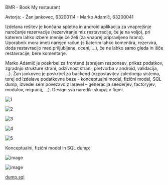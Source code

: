 BMR - Book My restaurant

Avtorja:
    -   Žan jankovec, 63200114
    -   Marko Adamič, 63200041

Izdelana rešitev je končana spletna in android aplikacija za vnaprejšnje naročanje rezervacije (rezerviranje miz restavracije, če je na voljo), pri katerem lahko izbere menije če želi (za vnaprej pripravljeno hrano). Uporabnik mora imeti narejen račun (s katerim lahko komentira, rezervira, doda restavracijo med priljubljene, oceni, …), če ne lahko samo gleda in išče restavracije, bere komentarje.

Marko Adamič je poskrbel za frontend (sprejem responsev, prikaz podatkov, zgradnjo strukture strani, odzivnost strani, pretvorba v android, validacija, ...).
Žan jankovec je poskrbel za backend (vzpostavitev zalednega sistema, torej od izdelave podatkovne baze - konceptualni model, fizični model, SQL dump, izvedel sem povezavo z laravel – generacija seederjev, factoryjev, modulov, migracij, ...).
Design sva naredila skupaj v figmi.

![1](/uploads/8059b7d351c9ad10b7650e930b13675b/1.PNG)

![2](/uploads/441a8f56fd8a2964b0c9a1b3abd77926/2.PNG)

![3](/uploads/6aabd23f98eb315d9f54dd3526b2fbec/3.PNG)

![4](/uploads/9c8897456d1cc180937f312092a311cc/4.PNG)

![5](/uploads/5502517c40402fe4073605af5bbc2606/5.PNG)


Konceptualni, fizični model in SQL dump:

![image](/uploads/76c3ca1823d00742de96500e1b0e425a/image.png)

![image](/uploads/5ffca4af2e0a14ad843201d202f0f962/image.png)

[dump.sql](/uploads/89a4beae5a2bc50c1bd997dbc79fb19a/dump.sql)
